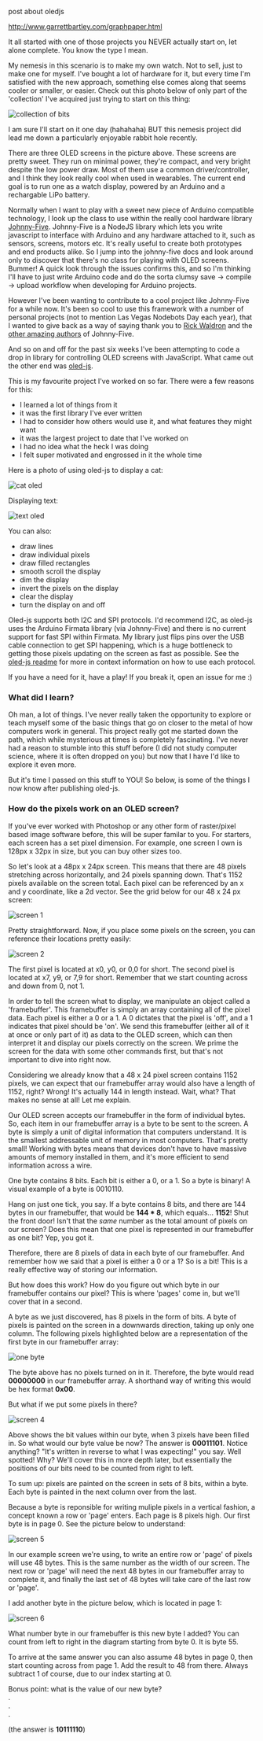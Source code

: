 post about oledjs

http://www.garrettbartley.com/graphpaper.html

It all started with one of those projects you NEVER actually start on, let alone complete. You know the type I mean.

My nemesis in this scenario is to make my own watch. Not to sell, just to make one for myself. I've bought a lot of hardware for it, but every time I'm satisfied with the new approach, something else comes along that seems cooler or smaller, or easier. Check out this photo below of only part of the 'collection' I've acquired just trying to start on this thing:

![collection of bits](http://f.cl.ly/items/0K0j1s0m3k3X062y3C0g/watch-collection.png)

I am sure I'll start on it one day (hahahaha) BUT this nemesis project did lead me down a particularly enjoyable rabbit hole recently. 

There are three OLED screens in the picture above. These screens are pretty sweet. They run on minimal power, they're compact, and very bright despite the low power draw. Most of them use a common driver/controller, and I think they look really cool when used in wearables. The current end goal is to run one as a watch display, powered by an Arduino and a rechargable LiPo battery.

Normally when I want to play with a sweet new piece of Arduino compatible technology, I look up the class to use within the really cool hardware library [Johnny-Five](https://github.com/rwaldron/johnny-five). Johnny-Five is a NodeJS library which lets you write javascript to interface with Arduino and any hardware attached to it, such as sensors, screens, motors etc. It's really useful to create both prototypes and end products alike. So I jump into the johnny-five docs and look around only to discover that there's no class for playing with OLED screens. Bummer! A quick look through the issues confirms this, and so I'm thinking I'll have to just write Arduino code and do the sorta clumsy save -> compile -> upload workflow when developing for Arduino projects.

However I've been wanting to contribute to a cool project like Johnny-Five for a while now. It's been so cool to use this framework with a number of personal projects (not to mention Las Vegas Nodebots Day each year), that I wanted to give back as a way of saying thank you to [Rick Waldron](https://github.com/rwaldron) and the [other amazing authors](https://github.com/rwaldron/johnny-five/graphs/contributors) of Johnny-Five.

And so on and off for the past six weeks I've been attempting to code a drop in library for controlling OLED screens with JavaScript. What came out the other end was [oled-js](https://github.com/noopkat/oled-js).

This is my favourite project I've worked on so far. There were a few reasons for this:

+ I learned a lot of things from it
+ it was the first library I've ever written
+ I had to consider how others would use it, and what features they might want
+ it was the largest project to date that I've worked on
+ I had no idea what the heck I was doing
+ I felt super motivated and engrossed in it the whole time

Here is a photo of using oled-js to display a cat:

![cat oled](http://f.cl.ly/items/2G041X2C1o2A1n2D3S18/cat-oled.png)

Displaying text:

![text oled](http://f.cl.ly/items/0P050b1B3P463c2b0C2e/oled-text.png)

You can also:

+ draw lines
+ draw individual pixels
+ draw filled rectangles
+ smooth scroll the display
+ dim the display
+ invert the pixels on the display
+ clear the display
+ turn the display on and off

Oled-js supports both I2C and SPI protocols. I'd recommend I2C, as oled-js uses the Arduino Firmata library (via Johnny-Five) and there is no current support for fast SPI within Firmata. My library just flips pins over the USB cable connection to get SPI happening, which is a huge bottleneck to getting those pixels updating on the screen as fast as possible. See the [oled-js readme](https://github.com/noopkat/oled-js/blob/master/README.md) for more in context information on how to use each protocol.

If you have a need for it, have a play! If you break it, open an issue for me :)

### What did I learn?

Oh man, a lot of things. I've never really taken the opportunity to explore or teach myself some of the basic things that go on closer to the metal of how computers work in general. This project really got me started down the path, which while mysterious at times is completely fascinating. I've never had a reason to stumble into this stuff before (I did not study computer science, where it is often dropped on you) but now that I have I'd like to explore it even more.

But it's time I passed on this stuff to YOU! So below, is some of the things I now know after publishing oled-js.

### How do the pixels work on an OLED screen?

If you've ever worked with Photoshop or any other form of raster/pixel based image software before, this will be super familar to you. For starters, each screen has a set pixel dimension. For example, one screen I own is 128px x 32px in size, but you can buy other sizes too.

So let's look at a 48px x 24px screen. This means that there are 48 pixels stretching across horizontally, and 24 pixels spanning down. That's 1152 pixels available on the screen total. Each pixel can be referenced by an x and y coordinate, like a 2d vector. See the grid below for our 48 x 24 px screen:

![screen 1](http://cl.ly/image/0g3W2y3r1y2V/oled-screen01.png)

Pretty straightforward. Now, if you place some pixels on the screen, you can reference their locations pretty easily:

![screen 2](http://cl.ly/image/1M272I3w471K/oled-screen02.png)

The first pixel is located at x0, y0, or 0,0 for short. The second pixel is located at x7, y9, or 7,9 for short. Remember that we start counting across and down from 0, not 1.

In order to tell the screen what to display, we manipulate an object called a 'framebuffer'. This framebuffer is simply an array containing all of the pixel data. Each pixel is either a 0 or a 1. A 0 dictates that the pixel is 'off', and a 1 indicates that pixel should be 'on'. We send this framebuffer (either all of it at once or only part of it) as data to the OLED screen, which can then interpret it and display our pixels correctly on the screen. We prime the screen for the data with some other commands first, but that's not important to dive into right now.

Considering we already know that a 48 x 24 pixel screen contains 1152 pixels, we can expect that our framebuffer array would also have a length of 1152, right? Wrong! It's actually 144 in length instead. Wait, what? That makes no sense at all! Let me explain.

Our OLED screen accepts our framebuffer in the form of individual bytes. So, each item in our framebuffer array is a byte to be sent to the screen. A byte is simply a unit of digital information that computers understand. It is the smallest addressable unit of memory in most computers. That's pretty small! Working with bytes means that devices don't have to have massive amounts of memory installed in them, and it's more efficient to send information across a wire.

One byte contains 8 bits. Each bit is either a 0, or a 1. So a byte is binary! A visual example of a byte is 0010110.

Hang on just one tick, you say. If a byte contains 8 bits, and there are 144 bytes in our framebuffer, that would be **144 * 8**, which equals... **1152**! Shut the front door! Isn't that the *same* number as the total amount of pixels on our screen? Does this mean that one pixel is represented in our framebuffer as one bit? Yep, you got it. 

Therefore, there are 8 pixels of data in each byte of our framebuffer. And remember how we said that a pixel is either a 0 or a 1? So is a bit! This is a really effective way of storing our information.

But how does this work? How do you figure out which byte in our framebuffer contains our pixel? This is where 'pages' come in, but we'll cover that in a second.

A byte as we just discovered, has 8 pixels in the form of bits. A byte of pixels is painted on the screen in a downwards direction, taking up only one column. The following pixels highlighted below are a representation of the first byte in our framebuffer array:

![one byte](http://cl.ly/image/1g1e3M020W3F/oled-screen03.png)

The byte above has no pixels turned on in it. Therefore, the byte would read **00000000** in our framebuffer array. A shorthand way of writing this would be hex format **0x00**. 

But what if we put some pixels in there?

![screen 4](http://cl.ly/image/2Y0E420p0N0t/oled-screen04.png)

Above shows the bit values within our byte, when 3 pixels have been filled in. So what would our byte value be now? The answer is **00011101**. Notice anything? "It's written in reverse to what I was expecting!" you say. Well spotted! Why? We'll cover this in more depth later, but essentially the positions of our bits need to be counted from right to left.

To sum up: pixels are painted on the screen in sets of 8 bits, within a byte. Each byte is painted in the next column over from the last. 

Because a byte is reponsible for writing muliple pixels in a vertical fashion, a concept known a row or 'page' enters. Each page is 8 pixels high. Our first byte is in page 0. See the picture below to understand:

![screen 5](http://cl.ly/image/2t1D2l2S000v/oled-screen05.png)

In our example screen we're using, to write an entire row or 'page' of pixels will use 48 bytes. This is the same number as the width of our screen. The next row or 'page' will need the next 48 bytes in our framebuffer array to complete it, and finally the last set of 48 bytes will take care of the last row or 'page'.

I add another byte in the picture below, which is located in page 1:

![screen 6](http://cl.ly/image/2Q2A0m373W2V/oled-screen06.png)

What number byte in our framebuffer is this new byte I added? You can count from left to right in the diagram starting from byte 0. It is byte 55. 

To arrive at the same answer you can also assume 48 bytes in page 0, then start counting across from page 1. Add the result to 48 from there. Always subtract 1 of course, due to our index starting at 0.

Bonus point: what is the value of our new byte?  
.  
.  
.  

(the answer is **10111110**)



